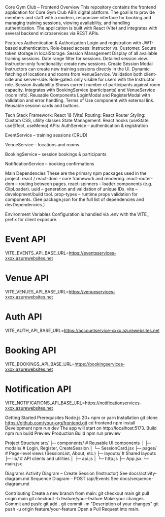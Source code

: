 Core Gym Club – Frontend
Overview
This repository contains the frontend application for Core Gym Club AB’s digital platform.
The goal is to provide members and staff with a modern, responsive interface for booking and managing training sessions, viewing availability, and handling authentication.
The application is built with React (Vite) and integrates with several backend microservices via REST APIs.

Features
Authentication & Authorization
Login and registration with JWT-based authentication.
Role-based access: Instructor vs. Customer.
Secure token storage in localStorage.
Session Management
Display of all available training sessions.
Date range filter for sessions.
Detailed session view.
Instructor-only functionality: create new sessions.
Create Session Modal
Instructors can create new training sessions directly in the UI.
Dynamic fetching of locations and rooms from VenueService.
Validation both client-side and server-side.
Role-gated: only visible for users with the Instructor role.
Session Availability
Shows current number of participants against room capacity.
Integrates with BookingService (participants) and VenueService (room info).
Reusable Components
LoginModal and RegisterModal with validation and error handling.
Terms of Use component with external link.
Reusable session cards and buttons.

Tech Stack
Framework: React 18 (Vite)
Routing: React Router
Styling: Custom CSS, utility classes
State Management: React hooks (useState, useEffect, useMemo)
APIs:
AuthService – authentication & registration


EventService – training sessions (CRUD)


VenueService – locations and rooms


BookingService – session bookings & participants


NotificationService – booking confirmations

Main Dependencies
These are the primary npm packages used in the project:
react / react-dom – core framework and rendering.
react-router-dom – routing between pages.
react-spinners – loader components (e.g. ClipLoader).
uuid – generation and validation of unique IDs.
vite – development/build tool.
prop-types – runtime props validation for components.
(See package.json for the full list of dependencies and devDependencies.)

Environment Variables
Configuration is handled via .env with the VITE_ prefix for client exposure.
# Event API
VITE_EVENTS_API_BASE_URL=https://eventsservices-xxxx.azurewebsites.net

# Venue API
VITE_VENUES_API_BASE_URL=https://venueservices-xxxx.azurewebsites.net

# Auth API
VITE_AUTH_API_BASE_URL=https://accountservice-xxxx.azurewebsites.net

# Booking API
VITE_BOOKINGS_API_BASE_URL=https://bookingservices-xxxx.azurewebsites.net

# Notification API
VITE_NOTIFICATIONS_API_BASE_URL=https://notificationservices-xxxx.azurewebsites.net

Getting Started
Prerequisites
Node.js 20+
npm or yarn
Installation
git clone https://github.com/your-org/frontend.git
cd frontend
npm install
Development
npm run dev
The app will start on http://localhost:5173.
Build
npm run build
Preview Production Build
npm run preview

Project Structure
src/
 ├─ components/       # Reusable UI components
 │   ├─ modals/       # Login, Register, CreateSession
 │   └─ SessionCard.jsx
 ├─ pages/            # Page-level views (SessionList, About, etc.)
 ├─ layouts/          # Shared layouts
 ├─ lib/              # API clients and utilities
 │   ├─ api.js
 │   └─ http.js
 ├─ App.jsx
 └─ main.jsx

Diagrams
Activity Diagram – Create Session (Instructor)
See docs/activity-diagram.md
Sequence Diagram – POST /api/Events
See docs/sequence-diagram.md

Contributing
Create a new branch from main:
git checkout main
git pull origin main
git checkout -b feature/your-feature
Make your changes.
Commit and push:
git add .
git commit -m "Description of your changes"
git push -u origin feature/your-feature
Open a Pull Request into main.


